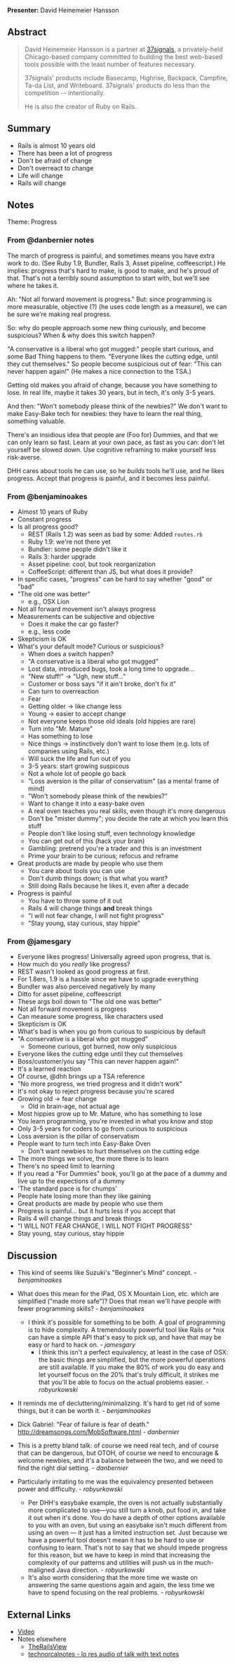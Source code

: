 **Presenter:** David Heinemeier Hansson

## Abstract

> David Heinemeier Hansson is a partner at <a href="http://37signals.com/">37signals</a>, a privately-held Chicago-based company committed to building the best web-based tools possible with the least number of features necessary.
>
> 37signals' products include Basecamp, Highrise, Backpack, Campfire, Ta-da List, and Writeboard. 37signals' products do less than the competition -- intentionally.
>
> He is also the creator of Ruby on Rails.

## Summary

* Rails is almost 10 years old
* There has been a lot of progress
* Don't be afraid of change
* Don't overreact to change
* Life will change
* Rails will change

## Notes

Theme: Progress

### From @danbernier notes

The march of progress is painful, and sometimes means you have extra
work to do. (See Ruby 1.9, Bundler, Rails 3, Asset pipeline,
coffeescript.) He implies: progress that's hard to make, is good to
make, and he's proud of that. That's not a terribly sound assumption
to start with, but we'll see where he takes it.

Ah: "Not all forward movement is progress." But: since programming is
more measurable, objective (?) (he uses code length as a measure), we
can be sure we're making real progress.

So: why do people approach some new thing curiously, and become
suspicious? When & why does this switch happen?

"A conservative is a liberal who got mugged:" people start curious,
and some Bad Thing happens to them. "Everyone likes the cutting edge,
until they cut themselves." So people become suspicious out of fear:
"This can never happen again!" (He makes a nice connection to the
TSA.)

Getting old makes you afraid of change, because you have something to
lose. In real life, maybe it takes 30 years, but in tech, it's only
3-5 years.

And then: "Won't somebody please think of the newbies?" We don't want
to make Easy-Bake tech for newbies: they have to learn the real thing,
something valuable.

There's an insidious idea that people are (Foo for) Dummies, and that
we can only learn so fast. Learn at your own pace, as fast as you can:
don't let yourself be slowed down. Use cognitive reframing to make
yourself less risk-averse.

DHH cares about tools he can use, so he _builds_ tools he'll use, and
he likes progress. Accept that progress is painful, and it becomes
less painful.

### From @benjaminoakes

* Almost 10 years of Ruby
* Constant progress
* Is all progress good?
    * REST (Rails 1.2) was seen as bad by some: Added `routes.rb`
    * Ruby 1.9: we're not there yet
    * Bundler: some people didn't like it
    * Rails 3: harder upgrade
    * Asset pipeline: cool, but took reorganization
    * CoffeeScript: different than JS, but what does it provide?
* In specific cases, "progress" can be hard to say whether "good" or "bad"
* "The old one was better"
    * e.g., OSX Lion
* Not all forward movement isn't always progress
* Measurements can be subjective and objective
    * Does it make the car go faster?
    * e.g., less code
* Skepticism is OK
* What's your default mode?  Curious or suspicious?
    * When does a switch happen?
    * "A conservative is a liberal who got mugged"
    * Lost data, introduced bugs, took a long time to upgrade...
    * "New stuff!"  -> "Ugh, new stuff..."
    * Customer or boss says "if it ain't broke, don't fix it"
    * Can turn to overreaction
    * Fear
    * Getting older -> like change less
    * Young -> easier to accept change
    * Not everyone keeps those old ideals (old hippies are rare)
    * Turn into "Mr. Mature"
    * Has something to lose
    * Nice things -> instinctively don't want to lose them (e.g. lots of companies using Rails, etc.)
    * Will suck the life and fun out of you
    * 3-5 years: start growing suspicous
    * Not a whole lot of people go back
    * "Loss aversion is the pillar of conservatism" (as a mental frame of mind)
    * "Won't somebody please think of the newbies?"
    * Want to change it into a easy-bake oven
    * A real oven teaches you real skills, even though it's more dangerous
    * Don't be "mister dummy"; you decide the rate at which you learn this stuff
    * People don't like losing stuff, even technology knowledge
    * You can get out of this (hack your brain)
    * Gambling: pretrend you're a trader and this is an investment
    * Prime your brain to be curious; refocus and reframe
* Great products are made by people who use them
    * You care about tools you can use
    * Don't dumb things down; is that what you want?
    * Still doing Rails because he likes it, even after a decade
* Progress is painful
    * You have to throw some of it out
    * Rails 4 will change things **and** break things
    * "I will not fear change, I will not fight progress"
    * "Stay young, stay curious, stay hippie"


### From @jamesgary
  * Everyone likes progress! Universally agreed upon progress, that is.
  * How much do you _really_ like progress?
  * REST wasn't looked as good progress at first.
  * For 1.8ers, 1.9 is a hassle since we have to upgrade everything
  * Bundler was also perceived negatively by many
  * Ditto for asset pipeline, coffeescript
  * These args boil down to "The old one was better"
  * Not all forward movement is progress
  * Can measure some progress, like characters used
  * Skepticism is OK
  * What's bad is when you go from curious to suspicious by default
  * "A conservative is a liberal who got mugged"
    * Someone curious, got burned, now only suspicious
  * Everyone likes the cutting edge until they cut themselves
  * Boss/customer/you say "This can never happen again!"
  * It's a learned reaction
  * Of course, @dhh brings up a TSA reference
  * "No more progress, we tried progress and it didn't work"
  * It's not okay to reject progress because you're scared
  * Growing old -> fear change
    * Old in brain-age, not actual age
  * Most hippies grow up to Mr. Mature, who has something to lose
  * You learn programming, you're invested in what you know and stop
  * Only 3-5 years for coders to go from curious to suspicious
  * Loss aversion is the pillar of conservatism
  * People want to turn tech into Easy-Bake Oven
    * Don't want newbies to hurt themselves on the cutting edge
  * The more things we solve, the more there is to learn
  * There's no speed limit to learning
  * If you read a "For Dummies" book, you'll go at the pace of a dummy and live up to the expections of a dummy
  * 'The standard pace is for chumps'
  * People hate losing more than they like gaining
  * Great products are made by people who use them
  * Progress is painful... but it hurts less if you accept that
  * Rails 4 will change things and break things
  * "I WILL NOT FEAR CHANGE, I WILL NOT FIGHT PROGRESS"
  * Stay young, stay curious, stay hippie

## Discussion

* This kind of seems like Suzuki's "Beginner's Mind" concept.  - _benjaminoakes_
* What does this mean for the iPad, OS X Mountain Lion, etc. which are simplified ("made more safe")?  Does that mean we'll have people with fewer programming skills?  - _benjaminoakes_
  * I think it's possible for something to be both. A goal of programming is to hide complexity. A tremendously powerful tool like Rails or \*nix can have a simple API that's easy to pick up, and have that may be easy or hard to hack on.  - _jamesgary_
    * I think this isn't a perfect equivalency, at least in the case of OSX: the basic things are simplified, but the more powerful operations are still available. If you make the 80% of work you do easy and let yourself focus on the 20% that's truly difficult, it strikes me that you'll be able to focus on the actual problems easier.  - _robyurkowski_
* It reminds me of decluttering/minimalizing.  It's hard to get rid of some things, but it can be worth it.  - _benjaminoakes_

* Dick Gabriel: "Fear of failure is fear of death." http://dreamsongs.com/MobSoftware.html  - _danbernier_

* This is a pretty bland talk: of course we need real tech, and of
course that can be dangerous, but OTOH, of course we need to encourage
& welcome newbies, and it's a balance between the two, and we need to
find the right dial setting. - _danbernier_

* Particularly irritating to me was the equivalency presented between power and difficulty. - _robyurkowski_
    * Per DHH's easybake example, the oven is not actually substantially more complicated to use—you still turn a knob, put food in, and take it out when it's done. You do have a depth of other options available to you with an oven, but using an easybake isn't much different from using an oven — it just has a limited instruction set. Just because we have a powerful tool doesn't mean it has to be hard to use or confusing to learn. That's not to say that we should impede progress for this reason, but we have to keep in mind that increasing the complexity of our patterns and utilities will push us in the much-maligned Java direction. - _robyurkowski_
    * It's also worth considering that the more time we waste on answering the same questions again and again, the less time we have to spend focusing on the real problems. - _robyurkowski_

## External Links

* [Video](http://www.confreaks.com/videos/854-railsconf2012-keynote-progress)
* Notes elsewhere
    * [TheRailsView](https://github.com/newhavenrb/railsconf2012/wiki/David-Heinemeier-Hansson-keynote)
    * [technorcalnotes - lo res audio of talk with text notes](http://www.technorcalnotes.com/2012/04/27/dhh-keynote-at-railsconf-2012) 
